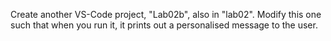 Create another VS-Code project, "Lab02b", also in "lab02". Modify this one such that when you run it, it prints out a personalised message to the user.